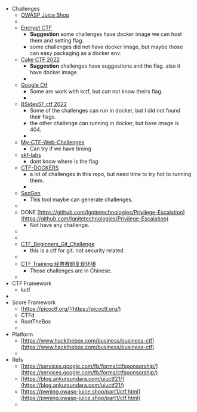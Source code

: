 - Challenges
	- [OWASP Juice Shop](https://github.com/juice-shop/juice-shop)
	-
	- [Encrypt CTF](https://github.com/mishrasunny174/encrypt-ctf)
		- **Suggestion** some challenges have docker image we can host them and setting flag.
		- some challenges did not have docker image, but maybe those can easy packaging as a docker env.
	- [Cake CTF 2022](https://github.com/theoremoon/cakectf2022-public)
		- **Suggestion** challenges have suggestions and the flag. also it have docker image.
		-
	- [Google Ctf](https://github.com/google/google-ctf)
		- Some are work with kctf, but can not know theirs flag.
		-
	- [BSidesSF ctf 2022](https://github.com/BSidesSF/ctf-2022-release)
		- Some of the challenges can run in docker, but I did not found their flags.
		- the other challenge can running in docker, but base image is 404.
		-
	- [My-CTF-Web-Challenges](https://github.com/orangetw/My-CTF-Web-Challenges)
		- Can try if we have timing
	- [skf-labs](https://github.com/blabla1337/skf-labs)
		- dont know where is the flag
	- [CTF-DOCKERS](https://github.com/Himanshukr000/CTF-DOCKERS)
		- a lot of challenges in this repo, but need time to try hot to running them.
		-
	- [SecGen](https://github.com/cliffe/SecGen)
		- This tool maybe can generate challenges.
	-
	- DONE [https://github.com/Ignitetechnologies/Privilege-Escalation](https://github.com/Ignitetechnologies/Privilege-Escalation)
		- Not have any challenge.
	-
	-
	- [CTF_Beginners_Git_Challenge](https://github.com/P3N9U1N/CTF_Beginners_Git_Challenge)
		- this is a ctf for git. not security related
	-
	- [CTF Training 经典赛题复现环境](https://github.com/CTFTraining/CTFTraining)
		- Those challenges are in Chinese.
	-
- CTF Framework
	- kctf
-
- Score Framework
	- [https://picoctf.org/](https://picoctf.org/)
	- CTFd
	- RootTheBox
	-
- Platform
	- [https://www.hackthebox.com/business/business-ctf](https://www.hackthebox.com/business/business-ctf)
	-
- Refs
	- [https://services.google.com/fb/forms/ctfsponsorship/](https://services.google.com/fb/forms/ctfsponsorship/)
	- [https://blog.ankursundara.com/uiuctf21/](https://blog.ankursundara.com/uiuctf21/)
	- [https://pwning.owasp-juice.shop/part1/ctf.html](https://pwning.owasp-juice.shop/part1/ctf.html)
	-